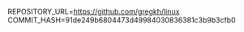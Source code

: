 REPOSITORY_URL=https://github.com/gregkh/linux
COMMIT_HASH=91de249b6804473d49984030836381c3b9b3cfb0

